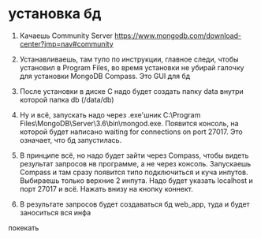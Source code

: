 # установка бд

1. Качаешь Community Server https://www.mongodb.com/download-center?jmp=nav#community

2. Устанавливаешь, там тупо по инструкции, главное следи, чтобы установил в Program Files, во время установки не убирай галочку для установки MongoDB Compass. Это GUI для бд

3. После установки в диске С надо будет создать папку data внутри которой папка db (/data/db)

4. Ну и всё, запускать надо через .exe'шник C:\Program Files\MongoDB\Server\3.6\bin\mongod.exe. Появится консоль, на которой будет написано waiting for connections on port 27017. Это означает, что бд запустилась. 

5. В принципе всё, но надо будет зайти через Compass, чтобы видеть результат запросов нв программе, а не через консоль. Запускаешь Compass и там сразу появится типо подключиться и куча инпутов. Выбираешь только верхние 2 инпута. Надо будет указать localhost и порт 27017 и всё. Нажать внизу на кнопку коннект. 

6. В результате запросов будет создаваться бд web_app, туда и будет заноситься вся инфа

покекать